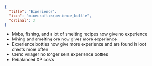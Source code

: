 ```json
{
  "title": "Experience",
  "icon": "minecraft:experience_bottle",
  "ordinal": 3
}
```

- Mobs, fishing, and a lot of smelting recipes now give no experience
- Mining and smelting ore now gives more experience
- Experience bottles now give more experience and are found in loot chests more often
- Cleric villager no longer sells experience bottles
- Rebalanced XP costs